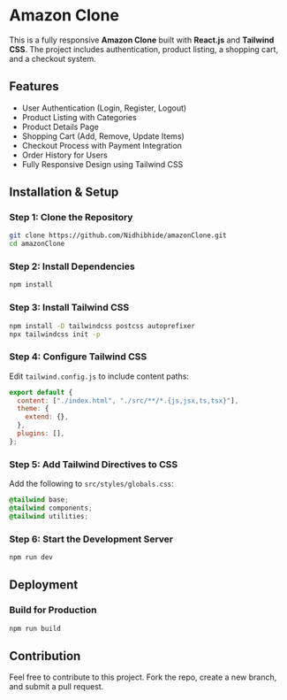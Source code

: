 # Amazon Clone

This is a fully responsive **Amazon Clone** built with **React.js** and **Tailwind CSS**. The project includes authentication, product listing, a shopping cart, and a checkout system.

## Features
- User Authentication (Login, Register, Logout)
- Product Listing with Categories
- Product Details Page
- Shopping Cart (Add, Remove, Update Items)
- Checkout Process with Payment Integration
- Order History for Users
- Fully Responsive Design using Tailwind CSS



## Installation & Setup
### Step 1: Clone the Repository
```sh
git clone https://github.com/Nidhibhide/amazonClone.git
cd amazonClone
```

### Step 2: Install Dependencies
```sh
npm install
```

### Step 3: Install Tailwind CSS
```sh
npm install -D tailwindcss postcss autoprefixer
npx tailwindcss init -p
```

### Step 4: Configure Tailwind CSS
Edit `tailwind.config.js` to include content paths:
```js
export default {
  content: ["./index.html", "./src/**/*.{js,jsx,ts,tsx}"],
  theme: {
    extend: {},
  },
  plugins: [],
};
```

### Step 5: Add Tailwind Directives to CSS
Add the following to `src/styles/globals.css`:
```css
@tailwind base;
@tailwind components;
@tailwind utilities;
```

### Step 6: Start the Development Server
```sh
npm run dev
```

## Deployment
### Build for Production
```sh
npm run build
```

## Contribution
Feel free to contribute to this project. Fork the repo, create a new branch, and submit a pull request.


